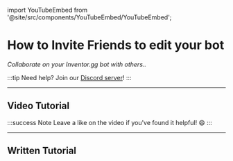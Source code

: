 import YouTubeEmbed from '@site/src/components/YouTubeEmbed/YouTubeEmbed';

# How to Invite Friends to edit your bot
*Collaborate on your Inventor.gg bot with others..*

:::tip
Need help? Join our [Discord server](https://dsc.gg/inventutor)!
:::

***

## Video Tutorial

<YouTubeEmbed videoId="xErgtlSWFRQ" title="YouTube Video" />

:::success Note
Leave a like on the video if you've found it helpful! 😄
:::

***

## Written Tutorial


